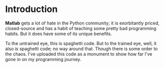 # Introduction
**Matlab** gets a lot of hate in the Python community; it is exorbitantly priced, closed-source and has a habit of teaching some pretty bad programming habits. But it does have some of its unique benefits.

To the untrained eye, this is spaghetti code. But to the trained eye, well, it also is spaghetti code; no way around that. Though there is some order to the chaos. I've uploaded this code as a monument to show how far I've gone in on my programming journey.
